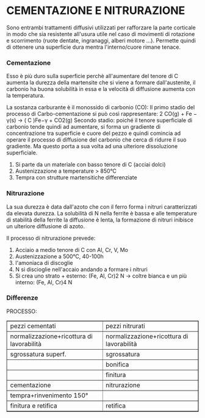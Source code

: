 # CEMENTAZIONE E NITRURAZIONE

Sono entrambi trattamenti diffusivi utilizzati per rafforzare la parte corticale in modo che sia resistente all'usura utile nel caso di movimenti di rotazione e scorrimento (ruote dentate, ingranaggi, alberi motore ...). Permette quindi di ottenere una superficie dura mentra l'interno/cuore rimane tenace.

### Cementazione

Esso è più duro sulla superficie perchè all'aumentare del tenore di C aumenta la durezza della martensite che si viene a formare dall'austenite, il carbonio ha buona solubilità in essa e la velocità di diffusione aumenta con la temperatura. 

La sostanza carburante è il monossido di carbonio (CO): 
Il primo stadio del processo di Carbo-cementazione si può così rappresentare:
2 CO(g) + Fe − γ(s) → ( C )Fe−γ + CO2(g)
Secondo stadio: poiché il tenore superficiale di carbonio tende quindi ad aumentare, si forma un gradiente di concentrazione tra superficie e cuore del pezzo e quindi comincia ad operare il processo di diffusione del carbonio che cerca di ridurre il suo gradiente. Ma questo porta a sua volta ad una ulteriore dissoluzione superficiale. 

1. Si parte da un materiale con basso tenore di C (acciai dolci)
2. Austenizzazione a temperature > 850°C 
3. Tempra con strutture martensitiche differenziate

### Nitrurazione

La sua durezza è data dall'azoto che con il ferro forma i nitruri caratterizzati da elevata durezza. La solubilità di N nella ferrite è bassa e alle temperature di stabilità della ferrite la diffusione è lenta, la formazione di nitruri inibisce un ulteriore diffusione di azoto. 

Il processo di nitrurazione prevede: 
1. Acciaio a medio tenore di C con Al, Cr, V, Mo
2. Austenizzazione a 500°C, 40-100h
3. l'amoniaca di discoglie 
4. N si discioglie nell'accaio andando a formare i nitruri
5. Si crea uno strato + esterno: (Fe, Al, Cr)2 N -> coltre bianca e un più interno: (Fe, Al, Cr)4 N

### Differenze

PROCESSO:
<table border="1"> 
	<tr> <td> pezzi cementati <td> pezzi nitrurati
	<tr> <td> normalizzazione+ricottura di lavorabilità <td> normalizzazione+ricottura di lavorabilità
	<tr> <td> sgrossatura superf.<td>  sgrossatura
	<tr> <td> <td> bonifica
	<tr> <td> <td> finitura 
	<tr> <td>  cementazione <td> nitrurazione 
	<tr> <td> tempra+rinvenimento 150°<td> 
	<tr> <td>finitura e retifica <td> retifica
</table>
